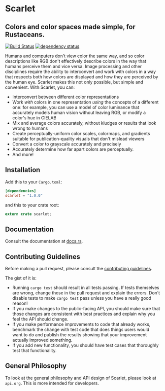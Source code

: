 # Scarlet
## Colors and color spaces made simple, for Rustaceans.

[![Build
Status](https://travis-ci.org/nicholas-miklaucic/scarlet.svg?branch=master)](https://travis-ci.org/nicholas-miklaucic/scarlet)
[![dependency status](https://deps.rs/repo/github/nicholas-miklaucic/scarlet/status.svg)](https://deps.rs/repo/github/nicholas-miklaucic/scarlet)

Humans and computers don't view color the same way, and so color descriptions like RGB don't
effectively describe colors in the way that humans perceive them and vice versa. Image processing
and other disciplines require the ability to interconvert and work with colors in a way that
respects both how colors are displayed and how they are perceived by the human eye. Scarlet makes
this not only possible, but simple and convenient. With Scarlet, you can:
 * Interconvert between different color representations
 * Work *with* colors in one representation *using* the concepts of a different one: for example,
   you can use a model of color luminance that accurately models human vision without leaving RGB,
   or modify a color's hue in CIELAB
 * Mix and average colors accurately, without kludges or results that look wrong to humans
 * Create perceptually-uniform color scales, colormaps, and gradients suitable for publication-quality visuals that don't
   mislead viewers
 * Convert a color to grayscale accurately and precisely
 * Accurately determine how far apart colors are perceptually.
 * And more!
 
## Installation
Add this to your `Cargo.toml`:

```toml
[dependencies]
scarlet = "1.0.0"
```

and this to your crate root:

```rust
extern crate scarlet;
```

## Documentation
Consult the documentation at [docs.rs](https://docs.rs/scarlet/).
 
## Contributing Guidelines
Before making a pull request, please consult the [contributing guidelines](CONTRIBUTING.md).

The gist of it is:
 * Running `cargo test` should result in all tests passing. If tests themselves are wrong, change
   those in the pull request and explain the errors. Don't disable tests to make `cargo test` pass
   unless you have a really good reason!
 * If you make changes to the public-facing API, you should make sure that those changes are
   consistent with best practices and explain why you feel the API should change.
 * If you make performance improvements to code that already works, benchmark the change with test
   code that does things users would want to do and publish the results showing that your
   improvement actually improved something.
 * If you add new functionality, you should have test cases that thoroughly test that
   functionality.

## General Philosophy
To look at the general philosophy and API design of Scarlet, please look at `api.org`. This is more
intended for developers.
